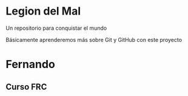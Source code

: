 # Legion del Mal
Un repositorio para conquistar el mundo

Básicamente aprenderemos más sobre Git y GitHub con este proyecto


# Fernando


## Curso FRC
